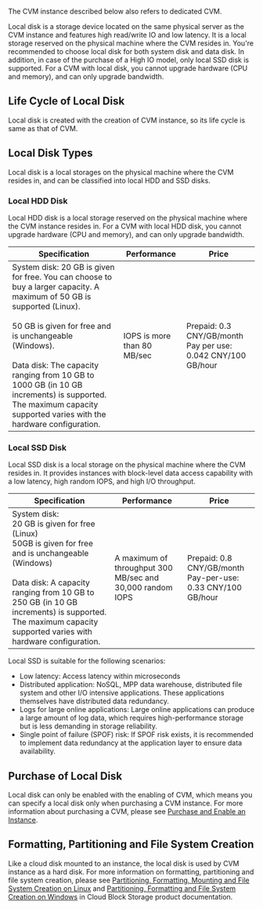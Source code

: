 The CVM instance described below also refers to dedicated CVM.

Local disk is a storage device located on the same physical server as the CVM instance and features high read/write IO and low latency. It is a local storage reserved on the physical machine where the CVM resides in. You're recommended to choose local disk for both system disk and data disk. In addition, in case of the purchase of a High IO model, only local SSD disk is supported. For a CVM with local disk, you cannot upgrade hardware (CPU and memory), and can only upgrade bandwidth.

## Life Cycle of Local Disk
Local disk is created with the creation of CVM instance, so its life cycle is same as that of CVM.

## Local Disk Types

Local disk is a local storages on the physical machine where the CVM resides in, and can be classified into local HDD and SSD disks.

### Local HDD Disk

Local HDD disk is a local storage reserved on the physical machine where the CVM instance resides in. For a CVM with local HDD disk, you cannot upgrade hardware (CPU and memory), and can only upgrade bandwidth.


| Specification | Performance | Price |
| ---------------------------------------- | ---------- | ------------------------------------- |
| System disk: 20 GB is given for free. You can choose to buy a larger capacity. A maximum of 50 GB is supported (Linux).<br><br>50 GB is given for free and is unchangeable (Windows).<br><br>Data disk: The capacity ranging from 10 GB to 1000 GB (in 10 GB increments) is supported. The maximum capacity supported varies with the hardware configuration.  | IOPS is more than 80 MB/sec | Prepaid: 0.3 CNY/GB/month <br>Pay per use: 0.042 CNY/100 GB/hour |

### Local SSD Disk
Local SSD disk is a local storage on the physical machine where the CVM resides in. It provides instances with block-level data access capability with a low latency, high random IOPS, and high I/O throughput.

| Specification | Performance | Price |
| ---------------------------------------- | ---------------------------- | ------------------------------------ |
| System disk:<br> 20 GB is given for free (Linux)<br> 50GB is given for free and is unchangeable (Windows)<br><br> Data disk: A capacity ranging from 10 GB to 250 GB (in 10 GB increments) is supported. The maximum capacity supported varies with hardware configuration.  | A maximum of throughput 300 MB/sec and 30,000 random IOPS | Prepaid: 0.8 CNY/GB/month<br>Pay-per-use: 0.33 CNY/100 GB/hour |

Local SSD is suitable for the following scenarios:

- Low latency: Access latency within microseconds 
- Distributed application: NoSQL, MPP data warehouse, distributed file system and other I/O intensive applications. These applications themselves have distributed data redundancy. 
- Logs for large online applications: Large online applications can produce a large amount of log data, which requires high-performance storage but is less demanding in storage reliability. 
- Single point of failure (SPOF) risk: If SPOF risk exists, it is recommended to implement data redundancy at the application layer to ensure data availability.


## Purchase of Local Disk
Local disk can only be enabled with the enabling of CVM, which means you can specify a local disk only when purchasing a CVM instance. For more information about purchasing a CVM, please see [Purchase and Enable an Instance](/doc/product/213/4855).

## Formatting, Partitioning and File System Creation
Like a cloud disk mounted to an instance, the local disk is used by CVM instance as a hard disk. For more information on formatting, partitioning and file system creation, please see [Partitioning, Formatting, Mounting and File System Creation on Linux](https://www.qcloud.com/doc/product/362/5448) and [Partitioning, Formatting and File System Creation on Windows](https://www.qcloud.com/doc/product/362/5450) in Cloud Block Storage product documentation.


